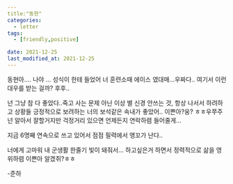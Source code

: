 ```yaml
---
title:"동현"
categories:
  - letter
tags:
  - [friendly,positive]

date: 2021-12-25
last_modified_at: 2021-12-25
---
```


동현아.... 나야 ...
성식이 한테 들었어 너 훈련소때 에이스 였대매...우짜다.. 여기서 이런 대우를 받는 걸까? 후후.. 


넌 그냥 참 다 좋았다..죽고 사는 문제 아닌 이상 별 신경 안쓰는 것, 항상 나서서 하려하고 상황들 긍정적으로 보려하는 너의 보석같은 속내가 좋았어.. 이쁜아?웅? ㅎㅎ우쭈주
넌 알아서 잘할거지만 걱정거리 있으면 언제든지 연락하렴 들어줄게...

지금 6명째 연속으로 쓰고 있어서 점점 필력에서 앵꼬가 난다..

너에게 고마워 내 군생활 한줄기 빛이 돼줘서...
하고싶은거 하면서 정력적으로 삶을 영위하렴 이쁜아 알겠쥐?ㅎㅎ

-준하

